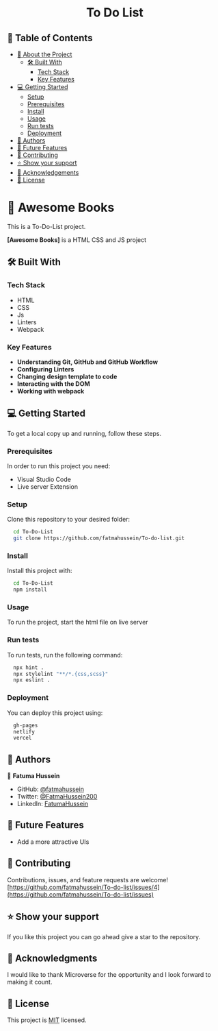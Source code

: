 <a name="readme-top"></a>

<div align="center">

  # To Do List

</div>

## 📗 Table of Contents

- [📖 About the Project](#about-project)
  - [🛠 Built With](#built-with)
    - [Tech Stack](#tech-stack)
    - [Key Features](#key-features)
- [💻 Getting Started](#getting-started)
  - [Setup](#setup)
  - [Prerequisites](#prerequisites)
  - [Install](#install)
  - [Usage](#usage)
  - [Run tests](#run-tests)
  - [Deployment](#deployment)
- [👥 Authors](#authors)
- [🔭 Future Features](#future-features)
- [🤝 Contributing](#contributing)
- [⭐️ Show your support](#support)
- [🙏 Acknowledgements](#acknowledgements)
- [📝 License](#license)

# 📖 Awesome Books <a name="about-project"></a>

This is a To-Do-List project.

**[Awesome Books]** is a HTML CSS and JS project

## 🛠 Built With <a name="built-with"></a>

### Tech Stack <a name="tech-stack"></a>

- HTML
- CSS
- Js
- Linters
- Webpack

### Key Features <a name="key-features"></a>
- **Understanding Git, GitHub and GitHub Workflow**
- **Configuring Linters**
- **Changing design template to code**
- **Interacting with the DOM**
- **Working with webpack**

## 💻 Getting Started <a name="getting-started"></a>

To get a local copy up and running, follow these steps.

### Prerequisites

In order to run this project you need:

- Visual Studio Code
- Live server Extension

### Setup

Clone this repository to your desired folder:

```sh
  cd To-Do-List
  git clone https://github.com/fatmahussein/To-do-list.git
```

### Install

Install this project with:

```sh
  cd To-Do-List
  npm install
```

### Usage

To run the project, start the html file on live server

### Run tests

To run tests, run the following command:
```sh
  npx hint .
  npx stylelint "**/*.{css,scss}"
  npx eslint .
```

### Deployment

You can deploy this project using:

```sh
  gh-pages
  netlify
  vercel
```

## 👥 Authors <a name="authors"></a>

👤 **Fatuma Hussein**

- GitHub: [@fatmahussein](https://github.com/fatmahussein)
- Twitter: [@FatmaHussein200](https://twitter.com/@FatmaHussein200)
- LinkedIn: [FatumaHussein](https://www.linkedin.com/in/fatuma-hussein-48149917b)


## 🔭 Future Features <a name="future-features"></a>

- Add a more attractive UIs

## 🤝 Contributing <a name="contributing"></a>

Contributions, issues, and feature requests are welcome! [https://github.com/fatmahussein/To-do-list/issues/4](https://github.com/fatmahussein/To-do-list/issues)

## ⭐️ Show your support <a name="support"></a>

If you like this project you can go ahead give a star to the repository.


## 🙏 Acknowledgments <a name="acknowledgements"></a>

I would like to thank Microverse for the opportunity and I look forward to making it count.

## 📝 License <a name="license"></a>

This project is [MIT](./LICENSE) licensed.
